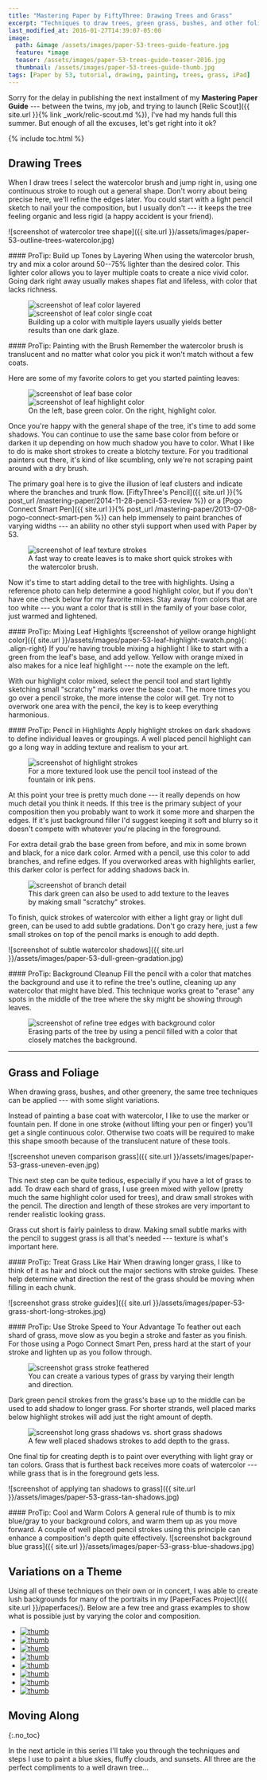 ```yaml
---
title: "Mastering Paper by FiftyThree: Drawing Trees and Grass"
excerpt: "Techniques to draw trees, green grass, bushes, and other foliage using the iPad app Paper by FiftyThree."
last_modified_at: 2016-01-27T14:39:07-05:00
image: 
  path: &image /assets/images/paper-53-trees-guide-feature.jpg
  feature: *image
  teaser: /assets/images/paper-53-trees-guide-teaser-2016.jpg
  thumbnail: /assets/images/paper-53-trees-guide-thumb.jpg
tags: [Paper by 53, tutorial, drawing, painting, trees, grass, iPad]
---
```


Sorry for the delay in publishing the next installment of my **Mastering Paper Guide** --- between the twins, my job, and trying to launch [Relic Scout]({{ site.url }}{% link _work/relic-scout.md %}), I've had my hands full this summer. But enough of all the excuses, let's get right into it ok?

{% include toc.html %}

## Drawing Trees

When I draw trees I select the watercolor brush and jump right in, using one continuous stroke to rough out a general shape. Don't worry about being precise here, we'll refine the edges later. You could start with a light pencil sketch to nail your the composition, but I usually don't --- it keeps the tree feeling organic and less rigid (a happy accident is your friend).

![screenshot of watercolor tree shape]({{ site.url }}/assets/images/paper-53-outline-trees-watercolor.jpg)

<div class="notice--info" markdown="1">
#### ProTip: Build up Tones by Layering
When using the watercolor brush, try and mix a color around 50--75% lighter than the desired color. This lighter color allows you to layer multiple coats to create a nice vivid color. Going dark right away usually makes shapes flat and lifeless, with color that lacks richness.
</div>

<figure class="half">
	<img src="{{ site.url }}/assets/images/paper-53-tree-green-layered.jpg" alt="screenshot of leaf color layered">
	<img src="{{ site.url }}/assets/images/paper-53-tree-green-one-layer.jpg" alt="screenshot of leaf color single coat">
	<figcaption>Building up a color with multiple layers usually yields better results than one dark glaze.</figcaption>
</figure>

<div class="notice--info" markdown="1">
#### ProTip: Painting with the Brush
Remember the watercolor brush is translucent and no matter what color you pick it won't match without a few coats.
</div>

Here are some of my favorite colors to get you started painting leaves:

<figure class="half">
	<img src="{{ site.url }}/assets/images/paper-53-leaf-mixed-green.jpg" alt="screenshot of leaf base color">
	<img src="{{ site.url }}/assets/images/paper-53-leaf-mixed-highlight.jpg" alt="screenshot of leaf highlight color">
	<figcaption>On the left, base green color. On the right, highlight color.</figcaption>
</figure>

Once you're happy with the general shape of the tree, it's time to add some shadows. You can continue to use the same base color from before or darken it up depending on how much shadow you have to color. What I like to do is make short strokes to create a blotchy texture. For you traditional painters out there, it's kind of like scumbling, only we're not scraping paint around with a dry brush.

The primary goal here is to give the illusion of leaf clusters and indicate where the branches and trunk flow. [FiftyThree's Pencil]({{ site.url }}{% post_url /mastering-paper/2014-11-28-pencil-53-review %}) or a [Pogo Connect Smart Pen]({{ site.url }}{% post_url /mastering-paper/2013-07-08-pogo-connect-smart-pen %}) can help immensely to paint branches of varying widths --- an ability no other styli support when used with Paper by 53.

<figure>
  <img src="{{ site.url }}/assets/images/paper-53-tree-texture-strokes.jpg" alt="screenshot of leaf texture strokes">
  <figcaption>A fast way to create leaves is to make short quick strokes with the watercolor brush.</figcaption>
</figure>

Now it's time to start adding detail to the tree with highlights. Using a reference photo can help determine a good highlight color, but if you don't have one check below for my favorite mixes. Stay away from colors that are too white --- you want a color that is still in the family of your base color, just warmed and lightened.

<div class="notice--info" markdown="1">
#### ProTip: Mixing Leaf Highlights
![screenshot of yellow orange highlight color]({{ site.url }}/assets/images/paper-53-leaf-highlight-swatch.png){: .align-right}
If you're having trouble mixing a highlight I like to start with a green from the leaf's base, and add yellow. Yellow with orange mixed in also makes for a nice leaf highlight --- note the example on the left.
</div>

With our highlight color mixed, select the pencil tool and start lightly sketching small "scratchy" marks over the base coat. The more times you go over a pencil stroke, the more intense the color will get. Try not to overwork one area with the pencil, the key is to keep everything harmonious.

<div class="notice--info" markdown="1">
#### ProTip: Pencil in Highlights
Apply highlight strokes on dark shadows to define individual leaves or groupings. A well placed pencil highlight can go a long way in adding texture and realism to your art.
</div>

<figure>
  <img src="{{ site.url }}/assets/images/paper-53-leaf-highlight-strokes.jpg" alt="screenshot of highlight strokes">
  <figcaption>For a more textured look use the pencil tool instead of the fountain or ink pens.</figcaption>
</figure>

At this point your tree is pretty much done --- it really depends on how much detail you think it needs. If this tree is the primary subject of your composition then you probably want to work it some more and sharpen the edges. If it's just background filler I'd suggest keeping it soft and blurry so it doesn't compete with whatever you're placing in the foreground.

For extra detail grab the base green from before, and mix in some brown and black, for a nice dark color. Armed with a pencil, use this color to add branches, and refine edges. If you overworked areas with highlights earlier, this darker color is perfect for adding shadows back in.

<figure>
	<img src="{{ site.url }}/assets/images/paper-53-tree-branch-detail.jpg" alt="screenshot of branch detail">
	<figcaption>This dark green can also be used to add texture to the leaves by making small "scratchy" strokes.</figcaption>
</figure>

To finish, quick strokes of watercolor with either a light gray or light dull green, can be used to add subtle gradations. Don't go crazy here, just a few small strokes on top of the pencil marks is enough to add depth. 

![screenshot of subtle watercolor shadows]({{ site.url }}/assets/images/paper-53-dull-green-gradation.jpg)

<div class="notice--info" markdown="1">
#### ProTip: Background Cleanup
Fill the pencil with a color that matches the background and use it to refine the tree's outline, cleaning up any watercolor that might have bled.
This technique works great to "erase" any spots in the middle of the tree where the sky might be showing through leaves.
</div>

<figure>
  <img src="{{ site.url }}/assets/images/paper-53-refine-tree-edges.jpg" alt="screenshot of refine tree edges with background color">
  <figcaption>Erasing parts of the tree by using a pencil filled with a color that closely matches the background.</figcaption>
</figure>

---

## Grass and Foliage

When drawing grass, bushes, and other greenery, the same tree techniques can be applied --- with some slight variations.

Instead of painting a base coat with watercolor, I like to use the marker or fountain pen. If done in one stroke (without lifting your pen or finger) you'll get a single continuous color. Otherwise two coats will be required to make this shape smooth because of the translucent nature of these tools.

![screenshot uneven comparison grass]({{ site.url }}/assets/images/paper-53-grass-uneven-even.jpg)

This next step can be quite tedious, especially if you have a lot of grass to add. To draw each shard of grass, I use green mixed with yellow (pretty much the same highlight color used for trees), and draw small strokes with the pencil. The direction and length of these strokes are very important to render realistic looking grass.

Grass cut short is fairly painless to draw. Making small subtle marks with the pencil to suggest grass is all that's needed --- texture is what's important here. 

<div class="notice--info" markdown="1">
#### ProTip: Treat Grass Like Hair
When drawing longer grass, I like to think of it as hair and block out the major sections with stroke guides. These help determine what direction the rest of the grass should be moving when filling in each chunk.
</div>

![screenshot grass stroke guides]({{ site.url }}/assets/images/paper-53-grass-short-long-strokes.jpg)

<div class="notice--info" markdown="1">
#### ProTip: Use Stroke Speed to Your Advantage
To feather out each shard of grass, move slow as you begin a stroke and faster as you finish. For those using a Pogo Connect Smart Pen, press hard at the start of your stroke and lighten up as you follow through.
</div>

<figure>
  <img src="{{ site.url }}/assets/images/paper-53-long-grass-feathered.jpg" alt="screenshot grass stroke feathered">
  <figcaption>You can create a various types of grass by varying their length and direction.</figcaption>
</figure>

Dark green pencil strokes from the grass's base up to the middle can be used to add shadow to longer grass. For shorter strands, well placed marks below highlight strokes will add just the right amount of depth.

<figure>
  <img src="{{ site.url }}/assets/images/paper-53-long-grass-shadows.jpg" alt="screenshot long grass shadows vs. short grass shadows">
  <figcaption>A few well placed shadows strokes to add depth to the grass.</figcaption>
</figure>

One final tip for creating depth is to paint over everything with light gray or tan colors. Grass that is furthest back receives more coats of watercolor --- while grass that is in the foreground gets less.

![screenshot of applying tan shadows to grass]({{ site.url }}/assets/images/paper-53-grass-tan-shadows.jpg)

<div class="notice--info" markdown="1">
#### ProTip: Cool and Warm Colors
A general rule of thumb is to mix blue/gray to your background colors, and warm them up as you move forward. A couple of well placed pencil strokes using this principle can enhance a composition's depth quite effectively.
![screenshot background blue grass]({{ site.url }}/assets/images/paper-53-grass-blue-shadows.jpg)
</div>

## Variations on a Theme

Using all of these techniques on their own or in concert, I was able to create lush backgrounds for many of the portraits in my [PaperFaces Project]({{ site.url }}/paperfaces/). Below are a few tree and grass examples to show what is possible just by varying the color and composition.

<ul class="th-grid">
  <li><a href="{{ site.url }}{% post_url /paperfaces/2013-08-19-isellsoap-portrait %}"><img src="{{ site.url }}/assets/images/paperfaces-isellsoap-twitter-150.jpg" alt="thumb" /></a></li>
  <li><a href="{{ site.url }}{% post_url /paperfaces/2013-08-02-thatmiddleway-portrait %}"><img src="{{ site.url }}/assets/images/paperfaces-thatmiddleway-twitter-150.jpg" alt="thumb" /></a></li>
  <li><a href="{{ site.url }}{% post_url /paperfaces/2013-07-11-lmichelleinc-portrait %}"><img src="{{ site.url }}/assets/images/paperfaces-lmichelleinc-twitter-150.jpg" alt="thumb" /></a></li>
  <li><a href="{{ site.url }}{% post_url /paperfaces/2013-04-26-elektrojunge-portrait %}"><img src="{{ site.url }}/assets/images/paperfaces-elektrojunge-twitter-150.jpg" alt="thumb" /></a></li>
  <li><a href="{{ site.url }}{% post_url /paperfaces/2013-02-12-jupiter909-portrait %}"><img src="{{ site.url }}/assets/images/paperfaces-jupiter909-twitter-150.jpg" alt="thumb" /></a></li>
  <li><a href="{{ site.url }}{% post_url /paperfaces/2013-01-25-ryandawidjan-portrait %}"><img src="{{ site.url }}/assets/images/paperfaces-ryandawidjan-twitter-150.jpg" alt="thumb" /></a></li>
  <li><a href="{{ site.url }}{% post_url /paperfaces/2012-12-31-quimeraimantada-portrait %}"><img src="{{ site.url }}/assets/images/paperfaces-quimeraimantada-twitter-150.jpg" alt="thumb" /></a></li>
  <li><a href="{{ site.url }}{% post_url /paperfaces/2013-01-01-michael-rose-portrait %}"><img src="{{ site.url }}/assets/images/paperfaces-michael-rose-150.jpg" alt="thumb" /></a></li>
</ul>

## Moving Along
{:.no_toc}

In the next article in this series I'll take you through the techniques and steps I use to paint a blue skies, fluffy clouds, and sunsets. All three are the perfect compliments to a well drawn tree...
